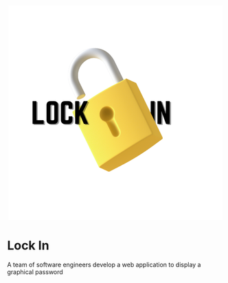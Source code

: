 <p align="center">
  <img width="500" height="500" src="https://github.com/CindCodes/Lock_In/blob/main/Logo/Light%20Lock.png">
</p>


# Lock In
A team of software engineers develop a web application to display a graphical password
